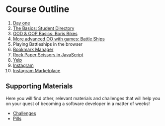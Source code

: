 # Course Outline

1. [Day one](https://github.com/makersacademy/course/blob/master/day_one.md)
2. [The Basics: Student Directory](https://github.com/makersacademy/course/blob/master/student_directory.md)
3. [OOD & OOP Basics: Boris Bikes](https://github.com/makersacademy/course/blob/master/boris_bikes.md)
4. [More advanced OO with games: Battle Ships](https://github.com/makersacademy/course/blob/master/battle_ships.md)
5. Playing Battleships in the browser
6. [Bookmark Manager](https://github.com/makersacademy/course/blob/master/bookmark_manager.md)
7. [Rock Paper Scissors in JavaScript](https://github.com/makersacademy/course/blob/master/rock_paper_scissors.md)
8. [Yelp](https://github.com/makersacademy/course/blob/master/yelp.md)
9. [Instagram](https://github.com/makersacademy/course/blob/master/instagram.md)
10. [Instagram Marketplace](https://github.com/makersacademy/course/blob/master/instagram-marketplace.md)

## Supporting Materials

Here you will find other, relevant materials and challenges that will help you on your quest of becoming a software developer in a matter of weeks!

- [Challenges](https://github.com/makersacademy/course/blob/master/challenges/challenges.md)
- [Pills](https://github.com/makersacademy/course/blob/master/pills.md)
